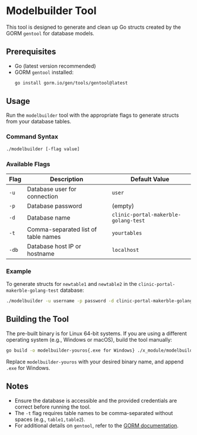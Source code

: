 # Modelbuilder Tool

This tool is designed to generate and clean up Go structs created by the GORM `gentool` for database models.

## Prerequisites

- Go (latest version recommended)
- GORM `gentool` installed:
  ```bash
  go install gorm.io/gen/tools/gentool@latest
  ```

## Usage

Run the `modelbuilder` tool with the appropriate flags to generate structs from your database tables.

### Command Syntax

```bash
./modelbuilder [-flag value]
```

### Available Flags

| Flag | Description                          | Default Value                                  |
|------|--------------------------------------|------------------------------------------------|
| `-u` | Database user for connection         | `user`                                         |
| `-p` | Database password                    | (empty)                                        | 
| `-d` | Database name                        | `clinic-portal-makerble-golang-test`           |
| `-t` | Comma-separated list of table names  | `yourtables`                                   |
| `-db`| Database host IP or hostname         | `localhost`                                    |

### Example

To generate structs for `newtable1` and `newtable2` in the `clinic-portal-makerble-golang-test` database:

```bash
./modelbuilder -u username -p password -d clinic-portal-makerble-golang-test -t newtable1,newtable2 -db 127.0.0.1
```

## Building the Tool

The pre-built binary is for Linux 64-bit systems. If you are using a different operating system (e.g., Windows or macOS), build the tool manually:

```bash
go build -o modelbuilder-youros{.exe for Windows} ./x_module/modelbuilder/main.go
```

Replace `modelbuilder-youros` with your desired binary name, and append `.exe` for Windows.

## Notes

- Ensure the database is accessible and the provided credentials are correct before running the tool.
- The `-t` flag requires table names to be comma-separated without spaces (e.g., `table1,table2`).
- For additional details on `gentool`, refer to the [GORM documentation](https://gorm.io/gen/).